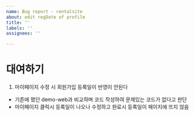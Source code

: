 ```yaml
---
name: Bug report - rentalsite
about: edit regDate of profile
title: ''
labels: ''
assignees: ''

---
```


# 대여하기 
1. 마이페이지 수정 시 회원가입 등록일이 반영이 안된다
- 기존에 했던 demo-web과 비교하며 코드 작성하여 문제있는 코드가 없다고 판단
- 마이페이지 클릭시 등록일이 나오나 수정하고 완료시 등록일이 페이지에 뜨지 않음
